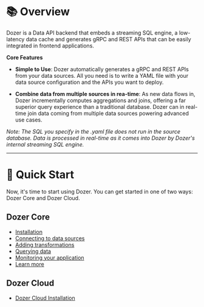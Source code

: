 # 📚 Overview


Dozer is a Data API backend that embeds a streaming SQL engine, a low-latency data cache and generates gRPC and REST APIs that can be easily integrated in frontend applications.

**Core Features**

-  **Simple to Use**:
Dozer automatically generates a gRPC and REST APIs from your data sources. All you need is to write a YAML file with your data source configuration and the APIs you want to deploy. 

- **Combine data from multiple sources in rea-time**:
As new data flows in, Dozer incrementally computes aggregations and joins, offering a far superior query experience than a traditional database. Dozer can in real-time join data coming from multiple data sources powering advanced use cases. 

*Note: The SQL you specify in the .yaml file does not run in the source database. Data is processed in real-time as it comes into Dozer by Dozer's internal streaming SQL engine.*

---


# 🚀 Quick Start

Now, it's time to start using Dozer. You can get started in one of two ways: Dozer Core and Dozer Cloud.

## Dozer Core

- [Installation](./getting_started/core/installation)
- [Connecting to data sources](./getting_started/core/source)
- [Adding transformations](./getting_started/core/transform)
- [Querying data](./getting_started/core/query)
- [Monitoring your application](./getting_started/core/motitoring)
- [Learn more](./getting_started/core/learn)

## Dozer Cloud

- [Dozer Cloud Installation](./getting_started/cloud/installation.md)


